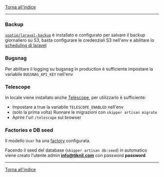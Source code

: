[Torna all'indice](README.md)

----

### Backup

[`spatie/laravel-backup`](https://spatie.be/docs/laravel-backup/v8/introduction) è installato e configurato per salvare
il backup giornaliero su S3,
basta configurare le credenziali S3 nell'env e abilitare
lo [scheduling di laravel](https://laravel.com/docs/10.x/scheduling)

### Bugsnag

Per abilitare il logging su bugsnag in production è sufficiente impostare la variabile `BUGSNAG_API_KEY` nell'env

### Telescope

In locale viene installato anche [Telescope](https://laravel.com/docs/10.x/telescope), per utilizzarlo è sufficiente:

- Impostare a true la variabile `TELESCOPE_ENABLED` nell'env
- (solo la prima volta) Runnare le migrazioni con `skipper artisan migrate`
- Aprire l'url `/telescope` sul browser

### Factories e DB seed

Il modello `User` ha una [factory](https://laravel.com/docs/10.x/eloquent-factories) configurata.

Facendo il seed del database (`skipper artisan db:seed`) in automatico viene creato l'utente admin **info@tiknil.com**
con password **password**

----

[Torna all'indice](README.md)
